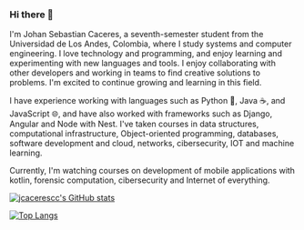 ### Hi there 👋
I'm Johan Sebastian Caceres, a seventh-semester student from the Universidad de Los Andes, Colombia, where I study systems and computer engineering. I love technology and programming, and enjoy learning and experimenting with new languages and tools. I enjoy collaborating with other developers and working in teams to find creative solutions to problems. I'm excited to continue growing and learning in this field.

I have experience working with languages such as Python 🐍, Java ☕, and JavaScript 🌐, and have also worked with frameworks such as Django, Angular and Node with Nest. I've taken courses in data structures, computational infrastructure, Object-oriented programming, databases, software development and cloud, networks, cibersecurity, IOT and machine learning.

Currently, I'm watching courses on development of mobile applications with kotlin, forensic computation, cibersecurity and Internet of everything.

[![jcacerescc's GitHub stats](https://github-readme-stats.vercel.app/api?username=jcacerescc&count_private=true&show_icons=true&theme=radical&hide=prs,issues,stars&include_all_commits=true&custom_title=My%20GitHub%20Stats&hide_border=true)](https://github.com/jcacerescc)

[![Top Langs](https://github-readme-stats.vercel.app/api/top-langs/?username=jcacerescc&layout=compact&langs_count=20&hide_border=true&hide_title=true&card_width=350)](https://github.com/jcacerescc)

